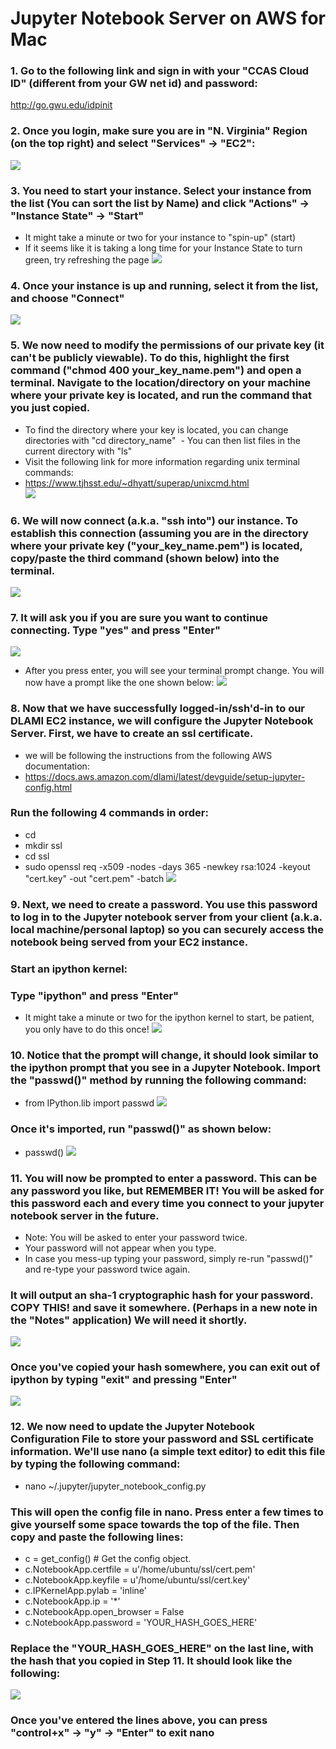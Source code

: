 # Jupyter Notebook Server on AWS for Mac
### 1.	Go to the following link and sign in with your "CCAS Cloud ID" (different from your GW net id) and password:
http://go.gwu.edu/idpinit<br/>

### 2.	Once you login, make sure you are in "N. Virginia" Region (on the top right) and select "Services" -> "EC2":
![](https://raw.github.com/yuxiaohuang/aws-machine-learning-1/master/aws-machine-learning-1-master/Creating%20a%20DLAMI%20EC2%20Instance%20on%20GWU-AWS/screenshots/1.png)

### 3. You need to start your instance. Select your instance from the list (You can sort the list by Name) and click "Actions" -> "Instance State" -> "Start"
 - It might take a minute or two for your instance to "spin-up" (start)
 - If it seems like it is taking a long time for your Instance State to turn green, try refreshing the page
![](https://raw.github.com/yuxiaohuang/aws-machine-learning-1/master/aws-machine-learning-1-master/Jupyter%20Notebook%20Server%20Mac/screenshots/5.png)

 ### 4.	Once your instance is up and running, select it from the list, and choose "Connect"
![](https://github.com/yuxiaohuang/aws-machine-learning-1/blob/master/aws-machine-learning-1-master/Jupyter%20Notebook%20Server%20Mac/screenshots/2.png?raw=true)

 ### 5.	We now need to modify the permissions of our private key (it can't be publicly viewable). To do this, highlight the first command ("chmod 400 your_key_name.pem") and open a terminal. Navigate to the location/directory on your machine where your private key is located, and run the command that you just copied.
  - To find the directory where your key is located, you can change directories with "cd directory_name"
  - You can then list files in the current directory with "ls"
  - Visit the following link for more information regarding unix terminal commands:
  - https://www.tjhsst.edu/~dhyatt/superap/unixcmd.html<br/>
![](https://github.com/yuxiaohuang/aws-machine-learning-1/blob/master/aws-machine-learning-1-master/Jupyter%20Notebook%20Server%20Mac/screenshots/3.png?raw=true)

 ### 6.	We will now connect (a.k.a. "ssh into") our instance. To establish this connection (assuming you are in the directory where your private key ("your_key_name.pem") is located, copy/paste the third command (shown below) into the terminal.
 ![](https://raw.github.com/yuxiaohuang/aws-machine-learning-1/master/aws-machine-learning-1-master/Jupyter%20Notebook%20Server%20Mac/screenshots/4.png)

### 7. It will ask you if you are sure you want to continue connecting. Type "yes" and press "Enter"
![](https://raw.github.com/yuxiaohuang/aws-machine-learning-1/master/aws-machine-learning-1-master/Jupyter%20Notebook%20Server%20Mac/screenshots/6.png)
 - After you press enter, you will see your terminal prompt change. You will now have a prompt like the one shown below:
  ![](https://raw.github.com/yuxiaohuang/aws-machine-learning-1/master/aws-machine-learning-1-master/Jupyter%20Notebook%20Server%20Mac/screenshots/7.png)

### 8. Now that we have successfully logged-in/ssh'd-in to our DLAMI EC2 instance, we will configure the Jupyter Notebook Server. First, we have to create an ssl certificate.
 - we will be following the instructions from the following AWS documentation:
 - https://docs.aws.amazon.com/dlami/latest/devguide/setup-jupyter-config.html <br/>
### Run the following 4 commands in order:
 - cd
 - mkdir ssl
 - cd ssl
 - sudo openssl req -x509 -nodes -days 365 -newkey rsa:1024 -keyout "cert.key" -out "cert.pem" -batch
  ![](https://raw.github.com/yuxiaohuang/aws-machine-learning-1/master/aws-machine-learning-1-master/Jupyter%20Notebook%20Server%20Mac/screenshots/8.png)

### 9. Next, we need to create a password. You use this password to log in to the Jupyter notebook server from your client (a.k.a. local machine/personal laptop) so you can securely access the notebook being served from your EC2 instance.
### Start an ipython kernel:
### Type "ipython" and press "Enter"
 - It might take a minute or two for the ipython kernel to start, be patient, you only have to do this once!
![](https://github.com/yuxiaohuang/aws-machine-learning-1/blob/master/aws-machine-learning-1-master/Jupyter%20Notebook%20Server%20Mac/screenshots/9.png?raw=true)

### 10. Notice that the prompt will change, it should look similar to the ipython prompt that you see in a Jupyter Notebook. Import the "passwd()" method by running the following command:
 - from IPython.lib import passwd 
![](https://raw.github.com/yuxiaohuang/aws-machine-learning-1/master/aws-machine-learning-1-master/Jupyter%20Notebook%20Server%20Mac/screenshots/10.png)
### Once it's imported, run "passwd()" as shown below:
 - passwd()
![](https://github.com/yuxiaohuang/aws-machine-learning-1/blob/master/aws-machine-learning-1-master/Jupyter%20Notebook%20Server%20Mac/screenshots/11.png?raw=true)

### 11. You will now be prompted to enter a password. This can be any password you like, but REMEMBER IT! You will be asked for this password each and every time you connect to your jupyter notebook server in the future.
 -  Note: You will be asked to enter your password twice.
 -  Your password will not appear when you type.
 -  In case you mess-up typing your password, simply re-run "passwd()" and re-type your password twice again.
### It will output an sha-1 cryptographic hash for your password. COPY THIS! and save it somewhere. (Perhaps in a new note in the "Notes" application) We will need it shortly.
![](https://raw.github.com/yuxiaohuang/aws-machine-learning-1/master/aws-machine-learning-1-master/Jupyter%20Notebook%20Server%20Mac/screenshots/12.png)
### Once you've copied your hash somewhere, you can exit out of ipython by typing "exit" and pressing "Enter"
![](https://raw.github.com/yuxiaohuang/aws-machine-learning-1/master/aws-machine-learning-1-master/Jupyter%20Notebook%20Server%20Mac/screenshots/13.png)

### 12. We now need to update the Jupyter Notebook Configuration File to store your password and SSL certificate information. We'll use nano (a simple text editor) to edit this file by typing the following command:
 - nano ~/.jupyter/jupyter_notebook_config.py
### This will open the config file in nano. Press enter a few times to give yourself some space towards the top of the file. Then copy and paste the following lines:
 - c = get_config()  # Get the config object.
 - c.NotebookApp.certfile = u'/home/ubuntu/ssl/cert.pem' 
 - c.NotebookApp.keyfile = u'/home/ubuntu/ssl/cert.key' 
 - c.IPKernelApp.pylab = 'inline'  
 - c.NotebookApp.ip = '*'  
 - c.NotebookApp.open_browser = False  
 - c.NotebookApp.password = 'YOUR_HASH_GOES_HERE'  
 ### Replace the "YOUR_HASH_GOES_HERE" on the last line, with the hash that you copied in Step 11. It should look like the following:
 ![](https://raw.github.com/yuxiaohuang/aws-machine-learning-1/master/aws-machine-learning-1-master/Jupyter%20Notebook%20Server%20Mac/screenshots/14.png)
 ### Once you've entered the lines above, you can press "control+x" -> "y" -> "Enter" to exit nano
 


